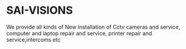 # SAI-VISIONS
We provide all kinds of New installation of Cctv cameras and service, computer and laptop repair and service, printer repair and service,intercoms etc
